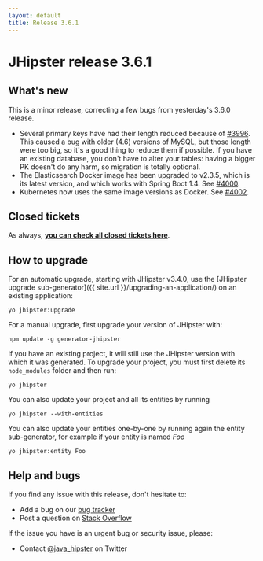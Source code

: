 ```yaml
---
layout: default
title: Release 3.6.1
---
```


JHipster release 3.6.1
==================

What's new
----------

This is a minor release, correcting a few bugs from yesterday's 3.6.0 release.

- Several primary keys have had their length reduced because of [#3996](https://github.com/bpmlabs/generator-jhipster/issues/3996). This caused a bug with older (4.6) versions of MySQL, but those length were too big, so it's a good thing to reduce them if possible. If you have an existing database, you don't have to alter your tables: having a bigger PK doesn't do any harm, so migration is totally optional.
- The Elasticsearch Docker image has been upgraded to v2.3.5, which is its latest version, and which works with Spring Boot 1.4. See [#4000](https://github.com/bpmlabs/generator-jhipster/issues/4000).
- Kubernetes now uses the same image versions as Docker. See [#4002](https://github.com/bpmlabs/generator-jhipster/pull/4002).

Closed tickets
------------
As always, __[you can check all closed tickets here](https://github.com/bpmlabs/generator-jhipster/issues?q=milestone%3A3.6.1+is%3Aclosed)__.

How to upgrade
------------

For an automatic upgrade, starting with JHipster v3.4.0, use the [JHipster upgrade sub-generator]({{ site.url }}/upgrading-an-application/) on an existing application:

```
yo jhipster:upgrade
```

For a manual upgrade, first upgrade your version of JHipster with:

```
npm update -g generator-jhipster
```

If you have an existing project, it will still use the JHipster version with which it was generated.
To upgrade your project, you must first delete its `node_modules` folder and then run:

```
yo jhipster
```

You can also update your project and all its entities by running

```
yo jhipster --with-entities
```

You can also update your entities one-by-one by running again the entity sub-generator, for example if your entity is named _Foo_

```
yo jhipster:entity Foo
```

Help and bugs
--------------

If you find any issue with this release, don't hesitate to:

- Add a bug on our [bug tracker](https://github.com/bpmlabs/generator-jhipster/issues?state=open)
- Post a question on [Stack Overflow](http://stackoverflow.com/tags/bpmlabs/info)

If the issue you have is an urgent bug or security issue, please:

- Contact [@java_hipster](https://twitter.com/java_hipster) on Twitter
